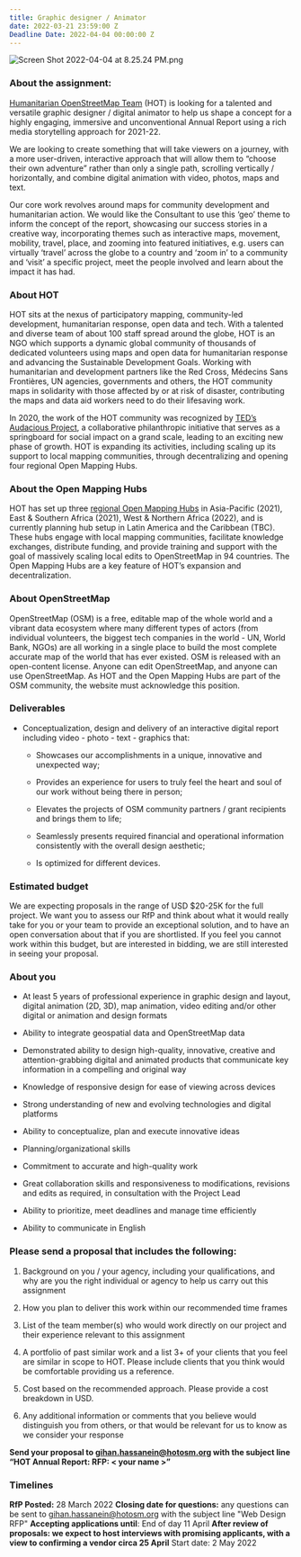 ```yaml
---
title: Graphic designer / Animator
date: 2022-03-21 23:59:00 Z
Deadline Date: 2022-04-04 00:00:00 Z
---
```


![Screen Shot 2022-04-04 at 8.25.24 PM.png](/uploads/Screen%20Shot%202022-04-04%20at%208.25.24%20PM.png)

### **About the assignment:**

[Humanitarian OpenStreetMap Team](https://www.hotosm.org/) (HOT) is looking for a talented and versatile graphic designer / digital animator to help us shape a concept for a highly engaging, immersive and unconventional Annual Report using a rich media storytelling approach for 2021-22.

We are looking to create something that will take viewers on a journey, with a more user-driven, interactive approach that will allow them to “choose their own adventure” rather than only a single path, scrolling vertically / horizontally, and combine digital animation with video, photos, maps and text.

Our core work revolves around maps for community development and humanitarian action. We would like the Consultant to use this ‘geo’ theme to inform the concept of the report, showcasing our success stories in a creative way, incorporating themes such as interactive maps, movement, mobility, travel, place, and zooming into featured initiatives, e.g. users can virtually ‘travel’ across the globe to a country and ‘zoom in’ to a community and ‘visit’ a specific project, meet the people involved and learn about the impact it has had.

### **About HOT**

HOT sits at the nexus of participatory mapping, community-led development, humanitarian response, open data and tech. With a talented and diverse team of about 100 staff spread around the globe, HOT is an NGO which supports a dynamic global community of thousands of dedicated volunteers using maps and open data for humanitarian response and advancing the Sustainable Development Goals. Working with humanitarian and development partners like the Red Cross, Médecins Sans Frontières, UN agencies, governments and others, the HOT community maps in solidarity with those affected by or at risk of disaster, contributing the maps and data aid workers need to do their lifesaving work.

In 2020, the work of the HOT community was recognized by [TED’s Audacious Project](https://www.ted.com/talks/rebecca_firth_can_we_call_it_a_world_map_if_it_s_missing_a_billion_people), a collaborative philanthropic initiative that serves as a springboard for social impact on a grand scale, leading to an exciting new phase of growth. HOT is expanding its activities, including scaling up its support to local mapping communities, through decentralizing and opening four regional Open Mapping Hubs.

### **About the Open Mapping Hubs**

HOT has set up three [regional Open Mapping Hubs](https://www.hotosm.org/hubs/) in Asia-Pacific (2021), East & Southern Africa (2021), West & Northern Africa (2022), and is currently planning hub setup in Latin America and the Caribbean (TBC). These hubs engage with local mapping communities, facilitate knowledge exchanges, distribute funding, and provide training and support with the goal of massively scaling local edits to OpenStreetMap in 94 countries. The Open Mapping Hubs are a key feature of HOT’s expansion and decentralization.

### **About OpenStreetMap**

OpenStreetMap (OSM) is a free, editable map of the whole world and a vibrant data ecosystem where many different types of actors (from individual volunteers, the biggest tech companies in the world - UN, World Bank, NGOs) are all working in a single place to build the most complete accurate map of the world that has ever existed. OSM is released with an open-content license. Anyone can edit OpenStreetMap, and anyone can use OpenStreetMap. As HOT and the Open Mapping Hubs are part of the OSM community, the website must acknowledge this position.

### **Deliverables**

* Conceptualization, design and delivery of an interactive digital report including video - photo - text - graphics that:

  * Showcases our accomplishments in a unique, innovative and unexpected way;

  * Provides an experience for users to truly feel the heart and soul of our work without being there in person;

  * Elevates the projects of OSM community partners / grant recipients and brings them to life;

  * Seamlessly presents required financial and operational information consistently with the overall design aesthetic;

  * Is optimized for different devices.

### **Estimated budget**

We are expecting proposals in the range of USD $20-25K for the full project. We want you to assess our RfP and think about what it would really take for you or your team to provide an exceptional solution, and to have an open conversation about that if you are shortlisted. If you feel you cannot work within this budget, but are interested in bidding, we are still interested in seeing your proposal.

### **About you**

* At least 5 years of professional experience in graphic design and layout, digital animation (2D, 3D), map animation, video editing and/or other digital or animation and design formats

* Ability to integrate geospatial data and OpenStreetMap data

* Demonstrated ability to design high-quality, innovative, creative and attention-grabbing digital and animated products that communicate key information in a compelling and original way

* Knowledge of responsive design for ease of viewing across devices

* Strong understanding of new and evolving technologies and digital platforms

* Ability to conceptualize, plan and execute innovative ideas

* Planning/organizational skills

* Commitment to accurate and high-quality work

* Great collaboration skills and responsiveness to modifications, revisions and edits as required, in consultation with the Project Lead

* Ability to prioritize, meet deadlines and manage time efficiently

* Ability to communicate in English

### **Please send a proposal that includes the following:**

1. Background on you / your agency, including your qualifications, and why are you the right individual or agency to help us carry out this assignment

2. How you plan to deliver this work within our recommended time frames

3. List of the team member(s) who would work directly on our project and their experience relevant to this assignment

4. A portfolio of past similar work and a list 3\+ of your clients that you feel are similar in scope to HOT. Please include clients that you think would be comfortable providing us a reference.

5. Cost based on the recommended approach. Please provide a cost breakdown in USD.

6. Any additional information or comments that you believe would distinguish you from others, or that would be relevant for us to know as we consider your response

**Send your proposal to [gihan.hassanein@hotosm.org](mailto:gihan.hassanein@hotosm.org) with the subject line “HOT Annual Report: RFP: < your name >”**

### **Timelines**

**RfP Posted:** 28 March 2022
**Closing date for questions:** any questions can be sent to gihan.hassanein@hotosm.org with the subject line "Web Design RFP"
**Accepting applications until**: End of day 11 April
**After review of proposals: we expect to host interviews with promising applicants, with a view to confirming a vendor circa 25 April**
Start date: 2 May 2022